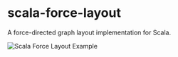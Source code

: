 # scala-force-layout

A force-directed graph layout implementation for Scala.

![Scala Force Layout Example](http://github.com/rsimon/scala-force-layout/raw/master/scala-force-layout.png)

